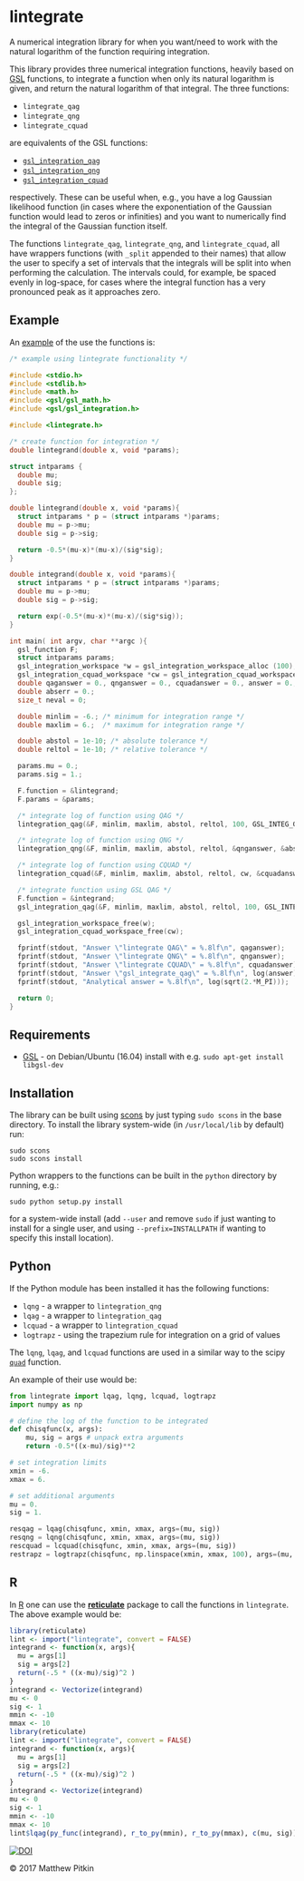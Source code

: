 # lintegrate

A numerical integration library for when you want/need to work with the natural logarithm of the function requiring integration.

This library provides three numerical integration functions, heavily based on [GSL](https://www.gnu.org/software/gsl/) functions, to integrate a function when only its natural logarithm is given, and return the natural logarithm of that integral. The three functions:

 * `lintegrate_qag`
 * `lintegrate_qng`
 * `lintegrate_cquad`

 are equivalents of the GSL functions:

 * [`gsl_integration_qag`](https://www.gnu.org/software/gsl/doc/html/integration.html#qag-adaptive-integration)
 * [`gsl_integration_qng`](https://www.gnu.org/software/gsl/doc/html/integration.html#qng-non-adaptive-gauss-kronrod-integration)
 * [`gsl_integration_cquad`](https://www.gnu.org/software/gsl/doc/html/integration.html#cquad-doubly-adaptive-integration)

respectively. These can be useful when, e.g., you have a log Gaussian likelihood function (in cases where the exponentiation of the Gaussian function would lead to zeros or infinities) and you want to numerically find the integral of the Gaussian function itself.

The functions `lintegrate_qag`, `lintegrate_qng`, and `lintegrate_cquad`, all have wrappers functions (with `_split` appended to their names) that allow the user to specify a set of intervals that the integrals will be split into when performing the calculation. The intervals could, for example, be spaced evenly in log-space, for cases where the integral function has a very pronounced peak as it approaches zero.

## Example

An [example](example/example.c) of the use the functions is:

```C
/* example using lintegrate functionality */

#include <stdio.h>
#include <stdlib.h>
#include <math.h>
#include <gsl/gsl_math.h>
#include <gsl/gsl_integration.h>

#include <lintegrate.h>

/* create function for integration */
double lintegrand(double x, void *params);

struct intparams {
  double mu;
  double sig;
};

double lintegrand(double x, void *params){
  struct intparams * p = (struct intparams *)params;
  double mu = p->mu;
  double sig = p->sig;

  return -0.5*(mu-x)*(mu-x)/(sig*sig);
}

double integrand(double x, void *params){
  struct intparams * p = (struct intparams *)params;
  double mu = p->mu;
  double sig = p->sig;

  return exp(-0.5*(mu-x)*(mu-x)/(sig*sig));
}

int main( int argv, char **argc ){
  gsl_function F;
  struct intparams params;
  gsl_integration_workspace *w = gsl_integration_workspace_alloc (100);
  gsl_integration_cquad_workspace *cw = gsl_integration_cquad_workspace_alloc(50);
  double qaganswer = 0., qnganswer = 0., cquadanswer = 0., answer = 0.;
  double abserr = 0.;
  size_t neval = 0;

  double minlim = -6.; /* minimum for integration range */
  double maxlim = 6.;  /* maximum for integration range */

  double abstol = 1e-10; /* absolute tolerance */
  double reltol = 1e-10; /* relative tolerance */

  params.mu = 0.;
  params.sig = 1.;

  F.function = &lintegrand;
  F.params = &params;

  /* integrate log of function using QAG */
  lintegration_qag(&F, minlim, maxlim, abstol, reltol, 100, GSL_INTEG_GAUSS31, w, &qaganswer, &abserr);

  /* integrate log of function using QNG */
  lintegration_qng(&F, minlim, maxlim, abstol, reltol, &qnganswer, &abserr, &neval);

  /* integrate log of function using CQUAD */
  lintegration_cquad(&F, minlim, maxlim, abstol, reltol, cw, &cquadanswer, &abserr, &neval);

  /* integrate function using GSL QAG */
  F.function = &integrand;
  gsl_integration_qag(&F, minlim, maxlim, abstol, reltol, 100, GSL_INTEG_GAUSS31, w, &answer, &abserr);

  gsl_integration_workspace_free(w);
  gsl_integration_cquad_workspace_free(cw);

  fprintf(stdout, "Answer \"lintegrate QAG\" = %.8lf\n", qaganswer);
  fprintf(stdout, "Answer \"lintegrate QNG\" = %.8lf\n", qnganswer);
  fprintf(stdout, "Answer \"lintegrate CQUAD\" = %.8lf\n", cquadanswer);
  fprintf(stdout, "Answer \"gsl_integrate_qag\" = %.8lf\n", log(answer));
  fprintf(stdout, "Analytical answer = %.8lf\n", log(sqrt(2.*M_PI)));

  return 0;
}
```

## Requirements

* [GSL](https://www.gnu.org/software/gsl/) - on Debian/Ubuntu (16.04) install with e.g. `sudo apt-get install libgsl-dev`

## Installation

The library can be built using [scons](http://scons.org) by just typing `sudo scons` in the base directory. To install
the library system-wide (in `/usr/local/lib` by default) run:
```
sudo scons
sudo scons install
```

Python wrappers to the functions can be built in the `python` directory by running, e.g.:
```
sudo python setup.py install
```
for a system-wide install (add `--user` and remove `sudo` if just wanting to install for a single user, and using `--prefix=INSTALLPATH` if wanting to specify this install location).

## Python

If the Python module has been installed it has the following functions:
 * `lqng` - a wrapper to `lintegration_qng`
 * `lqag` - a wrapper to `lintegration_qag`
 * `lcquad` - a wrapper to `lintegration_cquad`
 * `logtrapz` - using the trapezium rule for integration on a grid of values

The `lqng`, `lqag`, and `lcquad` functions are used in a similar way to the scipy [`quad`](https://docs.scipy.org/doc/scipy-0.19.0/reference/generated/scipy.integrate.quad.html) function.

An example of their use would be:

```python
from lintegrate import lqag, lqng, lcquad, logtrapz
import numpy as np

# define the log of the function to be integrated
def chisqfunc(x, args):
    mu, sig = args # unpack extra arguments
    return -0.5*((x-mu)/sig)**2

# set integration limits
xmin = -6.
xmax = 6.

# set additional arguments
mu = 0.
sig = 1.

resqag = lqag(chisqfunc, xmin, xmax, args=(mu, sig))
resqng = lqng(chisqfunc, xmin, xmax, args=(mu, sig))
rescquad = lcquad(chisqfunc, xmin, xmax, args=(mu, sig))
restrapz = logtrapz(chisqfunc, np.linspace(xmin, xmax, 100), args=(mu, sig))
```

## R

In [R](https://www.r-project.org/) one can use the [**reticulate**](https://github.com/rstudio/reticulate) package to call the functions in `lintegrate`.
The above example would be:
```R
library(reticulate)
lint <- import("lintegrate", convert = FALSE)
integrand <- function(x, args){
  mu = args[1]
  sig = args[2]
  return(-.5 * ((x-mu)/sig)^2 )
} 
integrand <- Vectorize(integrand)
mu <- 0
sig <- 1
mmin <- -10
mmax <- 10
library(reticulate)
lint <- import("lintegrate", convert = FALSE)
integrand <- function(x, args){
  mu = args[1]
  sig = args[2]
  return(-.5 * ((x-mu)/sig)^2 )
} 
integrand <- Vectorize(integrand)
mu <- 0
sig <- 1
mmin <- -10
mmax <- 10
lint$lqag(py_func(integrand), r_to_py(mmin), r_to_py(mmax), c(mu, sig))
```

[![DOI](https://zenodo.org/badge/93165960.svg)](https://zenodo.org/badge/latestdoi/93165960)

&copy; 2017 Matthew Pitkin
